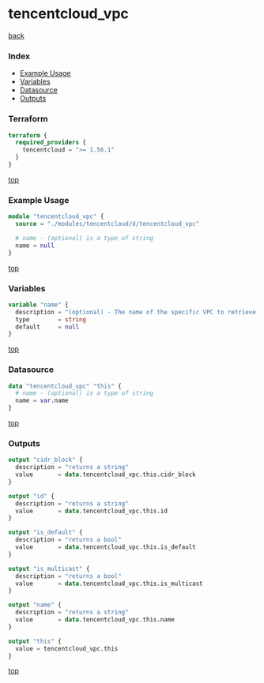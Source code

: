 # tencentcloud_vpc

[back](../tencentcloud.md)

### Index

- [Example Usage](#example-usage)
- [Variables](#variables)
- [Datasource](#datasource)
- [Outputs](#outputs)

### Terraform

```terraform
terraform {
  required_providers {
    tencentcloud = ">= 1.56.1"
  }
}
```

[top](#index)

### Example Usage

```terraform
module "tencentcloud_vpc" {
  source = "./modules/tencentcloud/d/tencentcloud_vpc"

  # name - (optional) is a type of string
  name = null
}
```

[top](#index)

### Variables

```terraform
variable "name" {
  description = "(optional) - The name of the specific VPC to retrieve."
  type        = string
  default     = null
}
```

[top](#index)

### Datasource

```terraform
data "tencentcloud_vpc" "this" {
  # name - (optional) is a type of string
  name = var.name
}
```

[top](#index)

### Outputs

```terraform
output "cidr_block" {
  description = "returns a string"
  value       = data.tencentcloud_vpc.this.cidr_block
}

output "id" {
  description = "returns a string"
  value       = data.tencentcloud_vpc.this.id
}

output "is_default" {
  description = "returns a bool"
  value       = data.tencentcloud_vpc.this.is_default
}

output "is_multicast" {
  description = "returns a bool"
  value       = data.tencentcloud_vpc.this.is_multicast
}

output "name" {
  description = "returns a string"
  value       = data.tencentcloud_vpc.this.name
}

output "this" {
  value = tencentcloud_vpc.this
}
```

[top](#index)
